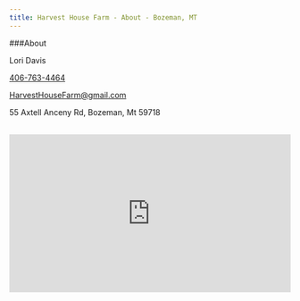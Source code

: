 ```yaml
---
title: Harvest House Farm - About - Bozeman, MT
---
```


###About

Lori Davis

[406-763-4464](tel:406-763-4464)

[HarvestHouseFarm@gmail.com](mailto:HarvestHouseFarm@gmail.com)

55 Axtell Anceny Rd, Bozeman, Mt 59718

<br/>
<style>.embed-container { position: relative; padding-bottom: 56.25%; height: 0; overflow: hidden; max-width: 100%; } .embed-container iframe, .embed-container object, .embed-container embed { position: absolute; top: 0; left: 0; width: 100%; height: 100%; }</style><div class='embed-container'><iframe src='https://www.google.com/maps/embed?pb=!1m18!1m12!1m3!1d73411.68786925435!2d-111.11347451501301!3d45.66669104664569!2m3!1f0!2f0!3f0!3m2!1i1024!2i768!4f13.1!3m3!1m2!1s0x53454ddce01dd3cd%3A0x23c0fd3aaf79ef20!2s55+Axtell+Anceny+Rd%2C+Bozeman%2C+Mt+59718!5e0!3m2!1sen!2sus!4v1446763517629' width='600' height='450' frameborder='0' style='border:0;' allowfullscreen></iframe></div>